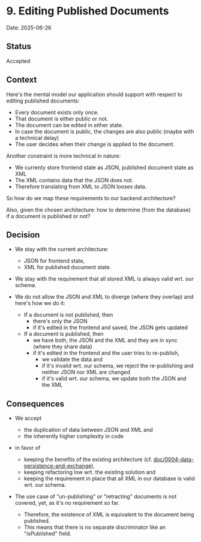 # 9. Editing Published Documents

Date: 2025-06-26

## Status

Accepted

## Context


Here's the mental model our application should support with respect to editing published documents:

- Every document exists only once.
- That document is either public or not.
- The document can be edited in either state.
- In case the document is public, the changes are also public (maybe with a technical delay)
- The user decides when their change is applied to the document.

Another constraint is more technical in nature:

- We currenty store frontend state as JSON, published document state as XML
- The XML contains data that the JSON does not.
- Therefore translating from XML to JSON looses data.

So how do we map these requirements to our backend architecture?

Also, given the chosen architecture: how to determine (from the database) if a document is published or not?

## Decision


- We stay with the current architecture:

  - JSON for frontend state,
  - XML for published document state.

- We stay with the requirement that all stored XML is always valid wrt. our schema.

- We do not allow the JSON and XML to diverge (where they overlap) and here's how we do it:
  - If a document is not published, then
    - there's only the JSON
    - if it's edited in the frontend and saved, the JSON gets updated
  - If a document is published, then
    - we have both, the JSON and the XML and they are in sync (where they share data)
    - if it's edited in the frontend and the user tries to re-publish,
      - we validate the data and
      - if it's invalid wrt. our schema, we reject the re-publishing and neither JSON nor XML are changed
      - if it's valid wrt. our schema, we update both the JSON and the XML

## Consequences


- We accept

  - the duplication of data between JSON and XML and
  - the inherently higher complexity in code

- in favor of

  - keeping the benefits of the existing architecture (cf. [doc/0004-data-persistence-and-exchange](./0004-data-persistence-and-exchange.md)),
  - keeping refactoring low wrt. the existing solution and
  - keeping the requirement in place that all XML in our database is valid wrt. our schema.

- The use case of "un-publishing" or "retracting" documents is not covered, yet, as it's no requirement so far.

  - Therefore, the existence of XML is equivalent to the document being published. 
  - This means that there is no separate discriminator like an "isPublished" field.

